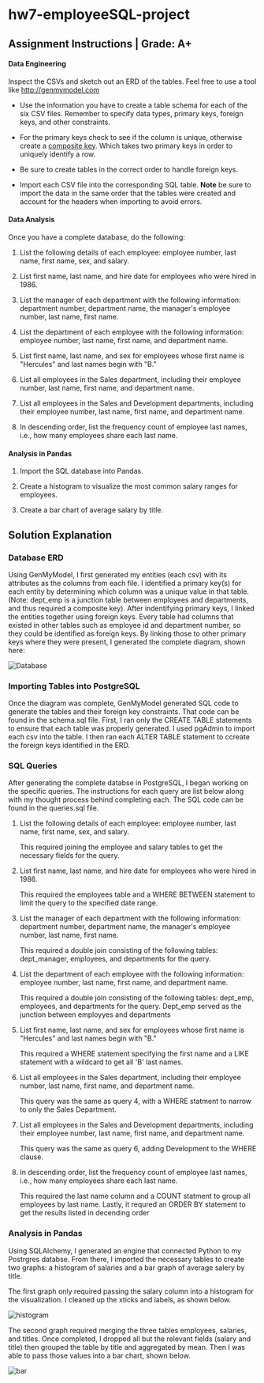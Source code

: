 # hw7-employeeSQL-project

## Assignment Instructions | Grade: A+

#### Data Engineering

Inspect the CSVs and sketch out an ERD of the tables. Feel free to use a tool like http://genmymodel.com

* Use the information you have to create a table schema for each of the six CSV files. Remember to specify data types, primary keys, foreign keys, and other constraints.

* For the primary keys check to see if the column is unique, otherwise create a [composite key](https://en.wikipedia.org/wiki/Compound_key). Which takes two primary keys in order to uniquely identify a row.

* Be sure to create tables in the correct order to handle foreign keys.

* Import each CSV file into the corresponding SQL table. **Note** be sure to import the data in the same order that the tables were created and account for the headers when importing to avoid errors.

#### Data Analysis

Once you have a complete database, do the following:

1. List the following details of each employee: employee number, last name, first name, sex, and salary.

2. List first name, last name, and hire date for employees who were hired in 1986.

3. List the manager of each department with the following information: department number, department name, the manager's employee number, last name, first name.

4. List the department of each employee with the following information: employee number, last name, first name, and department name.

5. List first name, last name, and sex for employees whose first name is "Hercules" and last names begin with "B."

6. List all employees in the Sales department, including their employee number, last name, first name, and department name.

7. List all employees in the Sales and Development departments, including their employee number, last name, first name, and department name.

8. In descending order, list the frequency count of employee last names, i.e., how many employees share each last name.

#### Analysis in Pandas

1. Import the SQL database into Pandas.

2. Create a histogram to visualize the most common salary ranges for employees.

3. Create a bar chart of average salary by title.

## Solution Explanation

### Database ERD

Using GenMyModel, I first generated my entities (each csv) with its attributes as the columns from each file. I identified a primary key(s) for each entity by determining which column was a unique value in that table. (Note: dept_emp is a junction table between employees and departments, and thus required a composite key). 
After indentifying primary keys, I linked the entities together using foreign keys. Every table had columns that existed in other tables such as employee id and department number, so they could be identified as foreign keys. By linking those to other primary keys where they were present, I generated the complete diagram, shown here:

![Database](https://raw.github.com/tkadamson/hw7-employeeSQL-project/main/DatabaseDiagram.png)

### Importing Tables into PostgreSQL
Once the diagram was complete, GenMyModel generated SQL code to generate the tables and their foreign key constraints. That code can be found in the schema.sql file. 
First, I ran only the CREATE TABLE statements to ensure that each table was properly generated. I used pgAdmin to import each csv into the table. I then ran each ALTER TABLE statement to ccreate the foreign keys identified in the ERD. 

### SQL Queries
After generating the complete databse in PostgreSQL, I began working on the specific queries. The instructions for each query are list below along with my thought process behind completing each. The SQL code can be found in the queries.sql file.

1. List the following details of each employee: employee number, last name, first name, sex, and salary.
     
     This required joining the employee and salary tables to get the necessary fields for the query.

2. List first name, last name, and hire date for employees who were hired in 1986.
     
     This required the employees table and a WHERE BETWEEN  statement to limit the query to the specified date range. 

3. List the manager of each department with the following information: department number, department name, the manager's employee number, last name, first name.
      
      This required a double join consisting of the following tables: dept_manager, employees, and departments for the query.

4. List the department of each employee with the following information: employee number, last name, first name, and department name.
      
      This required a double join consisting of the following tables: dept_emp, employees, and departments for the query. Dept_emp served as the junction 
      between employyes and departments

5. List first name, last name, and sex for employees whose first name is "Hercules" and last names begin with "B."
    
    This required a WHERE statement specifying the first name and a LIKE statement with a wildcard to get all 'B' last names.

6. List all employees in the Sales department, including their employee number, last name, first name, and department name.
    
    This query was the same as query 4, with a WHERE statment to narrow to only the Sales Department.

7. List all employees in the Sales and Development departments, including their employee number, last name, first name, and department name.
    
    This query was the same as query 6, adding Development to the WHERE clause.
    
8. In descending order, list the frequency count of employee last names, i.e., how many employees share each last name.
    
    This required the last name column and a COUNT statment to group all employees by last name. Lastly, it requred an ORDER BY statement to get the results listed
    in decending order
    
### Analysis in Pandas
Using SQLAlchemy, I generated an engine that connected Python to my Postrgres databse. From there, I imported the necessary tables to create two graphs: a histogram of salaries and a bar graph of average salery by title. 

The first graph only required passing the salary column into a histogram for the visualization. I cleaned up the xticks and labels, as shown below. 

![histogram](https://raw.github.com/tkadamson/hw7-employeeSQL-project/main/graphs/histogram.png)

The second graph required merging the three tables employees, salaries, and titles. Once completed, I dropped all but the relevant fields (salary and title) then grouped the table by title and aggregated by mean. Then I was able to pass those values into a bar chart, shown below.

![bar](https://raw.github.com/tkadamson/hw7-employeeSQL-project/main/graphs/bar.png)
